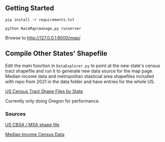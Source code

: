 
## Getting Started

`pip install -r requirements.txt`

`python NacaMap\manage.py runserver`

Browse to http://127.0.0.1:8000/map/


## Compile Other States' Shapefile

Edit the main function in `DataExplorer.py` to point at the new state's census tract shapefile and run it to generate new data source for the map page. Median income data and metropolitan stasticial area shapefiles included with repo from 2021 in the data folder and have entries for the whole US.   

[US Census Tract Shape Files by State](https://www.census.gov/cgi-bin/geo/shapefiles/index.php?year=2022&layergroup=Census+Tracts)

Currently only doing Oregon for performance.


### Sources

[US CBSA / MSA shape file](https://www.census.gov/geographies/reference-maps/2018/geo/cbsa.html)

[Median Income Census Data](https://data.census.gov/map?q=Income+and+Poverty&tid=ACSST1Y2021.S1903&layer=VT_2021_040_00_PP_D1&mode=thematic&loc=43.3751,-113.1138,z1.4027)


